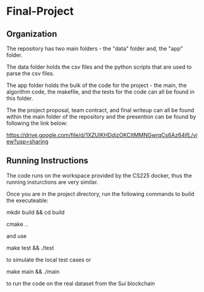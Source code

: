 # Final-Project

## Organization
The repository has two main folders - the "data" folder and, the "app" folder.

The data folder holds the csv files and the python scripts that are used to parse the csv files.

The app folder holds the bulk of the code for the project - the main, the algorithm code, the makefile, and the tests for the code can all be found in this folder.

The the project proposal, team contract, and final writeup can all be found within the main folder of the repository and the presention can be found by following the link below:

https://drive.google.com/file/d/1XZUIKHDdjzOKCItMMNGwrqCs6Az64ifL/view?usp=sharing

## Running Instructions
The code runs on the workspace provided by the CS225 docker, thus the running insturctions are very similar.

Once you are in the project directory, run the following commands to build the executeable:

mkdir build && cd build

cmake ..

and use 

make test && ./test

to simulate the local test cases or 

make main && ./main

to run the code on the real dataset from the Sui blockchain

